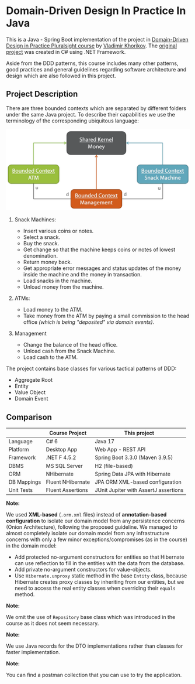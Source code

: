 # Domain-Driven Design In Practice In Java


This is a Java - Spring Boot implementation of the project in [Domain-Driven Design in Practice Pluralsight course](https://www.pluralsight.com/courses/domain-driven-design-in-practice) by [Vladimir Khorikov](https://enterprisecraftsmanship.com/). The [original project](https://github.com/vkhorikov/DddInAction) was created in C# using .NET Framework. 

Aside from the DDD patterns, this course includes many other patterns, good practices and general guidelines regarding software architecture and design which are also followed in this project.

## Project Description

There are three bounded contexts which are separated by different folders under the same Java project. To describe their capabilities we use the terminology of the corresponding ubiquitous language:

![Project context map](docs/context_map.png)

1. Snack Machines:
    - Insert various coins or notes.
    - Select a snack.
    - Buy the snack.
    - Get change so that the machine keeps coins or notes of lowest denomination.
    - Return money back.
    - Get appropriate error messages and status updates of the money inside the machine and the money in transaction.
    - Load snacks in the machine.
    - Unload money from the machine.

2. ATMs:
    - Load money to the ATM.
    - Take money from the ATM by paying a small commission to the head office *(which is being "deposited" via domain events)*.

3. Management
    - Change the balance of the head office.
    - Unload cash from the Snack Machine.
    - Load cash to the ATM.

The project contains base classes for various tactical patterns of DDD:
 - Aggregate Root
 - Entity
 - Value Object
 - Domain Event


## Comparison

|             | Course Project    | This project                          |
|-------------|-------------------|---------------------------------------|
| Language    | C# 6              | Java 17                               |
| Platform    | Desktop App       | Web App - REST API                    |
| Framework   | .NET F 4.5.2      | Spring Boot 3.3.0 (Maven 3.9.5)       |
| DBMS        | MS SQL Server     | H2 (file-based)                       |
| ORM         | NHibernate        | Spring Data JPA with Hibernate        |
| DB Mappings | Fluent NHibernate | JPA ORM XML-based configuration       |
| Unit Tests  | Fluent Assertions | JUnit Jupiter with AssertJ assertions |


**Note:** 

We used **XML-based** (`.orm.xml` files) instead of **annotation-based configuration** to isolate our domain model from any persistence concerns (Onion Architecture), following the proposed guideline. We managed to almost completely isolate our domain model from any infrastructure concerns with only a few minor exceptions/compromises (as in the course) in the domain model:
 - Add protected no-argument constructors for entities so that Hibernate can use reflection to fill in the entities with the data from the database.
 - Add private no-argument constructors for value-objects.
 - Use `Hibernate.unproxy` static method in the base `Entity` class, because Hibernate creates proxy classes by inheriting from our entities, but we need to access the real entity classes when overriding their `equals` method.

**Note:** 

We omit the use of `Repository` base class which was introduced in the course as it does not seem necessary. 

**Note:**

We use Java records for the DTO implementations rather than classes for faster implementation.

**Note:**

You can find a postman collection that you can use to try the application.
